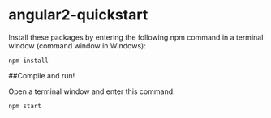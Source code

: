# angular2-quickstart

Install these packages by entering the following npm command in a terminal window (command window in Windows):

```
npm install
```

##Compile and run!

Open a terminal window and enter this command:

```
npm start
```
